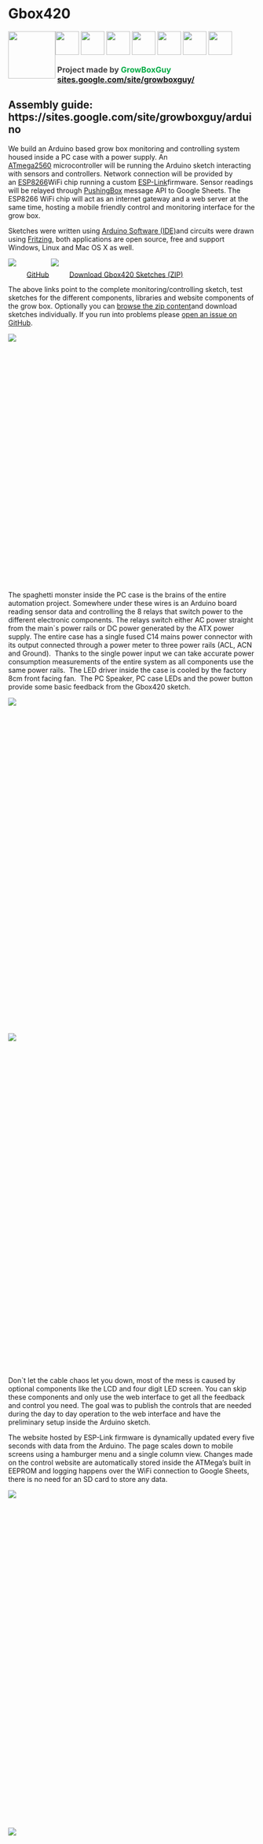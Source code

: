 # Gbox420
<div>
<div><img width="96" height="96" src="https://sites.google.com/site/growboxguy/home/gbox420.png" style="display:inline;float:left" >
<a href="https://www.patreon.com/growboxguy"><img width="48" height="48" src="https://sites.google.com/site/growboxguy/home/patreon.png" style="border:none;margin:0;padding:0px"></a>
<a href="https://www.facebook.com/Gbox420-1495966037151416/"><img width="48" height="48" src="https://sites.google.com/site/growboxguy/home/if_facebook_1807546.png" style="border:none;margin:0;padding:0px"></a>
<a href="https://github.com/growboxguy/Gbox420"><img width="48" height="48" src="https://sites.google.com/site/growboxguy/home/if_github.png" style="border:none;margin:0;padding:0px"></a>
<a href="https://plus.google.com/106380858241253565250"><img width="48" height="48" src="https://sites.google.com/site/growboxguy/home/if_google__1807544.png" style="border:none;margin:0;padding:0px"></a>
<a href="https://www.tumblr.com/blog/growboxguy"><img width="48" height="48" src="https://sites.google.com/site/growboxguy/home/if_tumblr_986957.png" style="border:none;margin:0;padding:0px"></a>
<a href="https://twitter.com/growboxguy"><img width="48" height="48" src="https://sites.google.com/site/growboxguy/home/if_4_939755.png" style="border:none;margin:0;padding:0px"></a>
<a href="mailto:GrowBoxGuy@gmail.com"><img width="48" height="48" src="https://sites.google.com/site/growboxguy/home/if_Android-Gmail_72149%20%281%29.png" style="border:none;margin:0;padding:0px"></a>
</div><br>
<div style="display:inline!important">
<b style="font-size:16px">
<font color="#444444">&nbsp;Project made by </font>
<font color="#00ab44">GrowBoxGuy</font><br>		
&nbsp;<a href="http://sites.google.com/site/growboxguy/">sites.google.com/site/growboxguy/</a>
</b>
</div><br>

<h2>Assembly guide: https://sites.google.com/site/growboxguy/arduino</h2>

<span>We build an Arduino based grow box monitoring and controlling system housed inside a PC case with a power supply. An</span> <span class="c2">[ATmega2560](https://www.google.com/url?q=http://ww1.microchip.com/downloads/en/DeviceDoc/Atmel-2549-8-bit-AVR-Microcontroller-ATmega640-1280-1281-2560-2561_datasheet.pdf&sa=D&ust=1557436867103000)</span><span> microcontroller will be running the Arduino sketch interacting with sensors and controllers. Network connection will be provided by an</span><span> </span><span class="c2">[ESP8266](https://www.google.com/url?q=https://en.wikipedia.org/wiki/ESP8266&sa=D&ust=1557436867103000)</span><span>WiFi chip running a custom</span> <span class="c2">[ESP-Link](https://www.google.com/url?q=https://github.com/jeelabs/esp-link&sa=D&ust=1557436867104000)</span><span>firmware. Sensor readings will be relayed through</span> <span class="c2">[PushingBox](https://www.google.com/url?q=https://www.pushingbox.com&sa=D&ust=1557436867104000)</span><span> </span><span class="c1">message API to Google Sheets. The ESP8266 WiFi chip will act as an internet gateway and a web server at the same time, hosting a mobile friendly control and monitoring interface for the grow box.</span>

Sketches were written using</span> <span class="c2">[Arduino Software (IDE)](https://www.google.com/url?q=https://www.arduino.cc/en/Main/Software&sa=D&ust=1557436867105000)</span><span>and circuits were drawn using</span> <span class="c2">[Fritzing](https://www.google.com/url?q=http://fritzing.org/download/&sa=D&ust=1557436867105000)</span><span class="c1">, both applications are open source, free and support Windows, Linux and Mac OS X as well.</span>

<span style="overflow: hidden; display: inline-block; margin: 0.00px 0.00px; border: 0.00px solid #000000; transform: rotate(0.00rad) translateZ(0px); -webkit-transform: rotate(0.00rad) translateZ(0px); width: 37.50px; height: 37.50px;">![](https://lh6.googleusercontent.com/sAQOeJJYzoDYkepsDSHa2KRHhyAc2rechN-CsLHtYleQDRe33-dcZLdGGRDTkK9_AJAx5B4Pt39aW5GyIU6kOeef-JuNAmAIxWzPZiVLwh2MVn_dH8gTt7_VMINj2RrA5MJDIKOY)</span><span class="c2 c8">[GitHub](https://www.google.com/url?q=https://github.com/growboxguy/Gbox420&sa=D&ust=1557436867106000)</span><span> </span><span style="overflow: hidden; display: inline-block; margin: 0.00px 0.00px; border: 0.00px solid #000000; transform: rotate(0.00rad) translateZ(0px); -webkit-transform: rotate(0.00rad) translateZ(0px); width: 37.50px; height: 37.50px;">![](https://lh4.googleusercontent.com/D83rg6JOazyeVi5kW_vkr8tAb3pdv9SnI99XyZXx1wIUxikna_TGn7xnsOcgxgQuh_bfFz5_m1-2NwvJMoqKiKEnuKm5_b7g_ZvZMxswQmu79Hkx9uudUZn0plWxUOoicpl6s01Q)</span><span class="c2 c8">[Download Gbox420 Sketches (ZIP)](https://www.google.com/url?q=https://docs.google.com/uc?export%3Ddownload%26id%3D1OcnjyRuI7OxvPgGFyMw1cTsGSHHoQNhd&sa=D&ust=1557436867106000)</span>

<span>The above links point to the complete monitoring/controlling sketch, test sketches for the different components, libraries and website components of the grow box. Optionally you can</span> <span class="c2">[browse the zip content](https://www.google.com/url?q=https://drive.google.com/drive/folders/1UoNqsRHfdXRonpSm_sXmGzfPUvyloFVD&sa=D&ust=1557436867107000)</span><span>and download sketches individually. If you run into problems please</span> <span class="c2">[open an issue on GitHub](https://www.google.com/url?q=https://github.com/growboxguy/Gbox420/issues&sa=D&ust=1557436867107000)</span><span class="c1">.</span>

<span style="overflow: hidden; display: inline-block; margin: 0.00px 0.00px; border: 0.00px solid #000000; transform: rotate(0.00rad) translateZ(0px); -webkit-transform: rotate(0.00rad) translateZ(0px); width: 1054.50px; height: 507.41px;">![](https://docs.google.com/drawings/d/saJcW0ASTVO8vFDMZu1nxyQ/image?parent=e/2PACX-1vQvYccN7HQagkkiJmnWnC9voV9BdUnlLJpBxkxm6IWhwOkDgnfQMIuEk7P0Qb0XWItQERhsHRpUtETL&rev=1413&h=507&w=1054&ac=1)</span>

<span class="c1">The spaghetti monster inside the PC case is the brains of the entire automation project. Somewhere under these wires is an Arduino board reading sensor data and controlling the 8 relays that switch power to the different electronic components. The relays switch either AC power straight from the main`s power rails or DC power generated by the ATX power supply. The entire case has a single fused C14 mains power connector with its output connected through a power meter to three power rails (ACL, ACN and Ground).  Thanks to the single power input we can take accurate power consumption measurements of the entire system as all components use the same power rails.  The LED driver inside the case is cooled by the factory 8cm front facing fan.  The PC Speaker, PC case LEDs and the power button provide some basic feedback from the Gbox420 sketch.</span>

<span style="overflow: hidden; display: inline-block; margin: 0.00px 0.00px; border: 0.00px solid #000000; transform: rotate(0.00rad) translateZ(0px); -webkit-transform: rotate(0.00rad) translateZ(0px); width: 549.79px; height: 682.50px;">![](https://lh3.googleusercontent.com/e9y-rFPc8If2W5Z5juLdagCr0urQLj4TfkW4uWzxPDSyb6KfVHOG9h0xw6MQ9WEtELTe-3LYpcuaQRmiDkd6ed3pW7L3i3mMmkg_zqmrRy1bDxwCN9RsPy_EliUgisM76YRO_FRe)</span><span style="overflow: hidden; display: inline-block; margin: 0.00px 0.00px; border: 0.00px solid #000000; transform: rotate(0.00rad) translateZ(0px); -webkit-transform: rotate(0.00rad) translateZ(0px); width: 635.53px; height: 682.50px;">![](https://lh4.googleusercontent.com/RZTE4udaQ7hnkIY10PcZOr_TGHFOJUjWyBAaRcIsBgQhoeStVIaGlVLE9Geonj05caztRR6YG7UObNZeMSXJ4W0d3WjsTE9Y4xLs5HLUuIAlBNq2nPJm1Wij-l99i03ZiepUo0ed)</span>

<span class="c1">Don`t let the cable chaos let you down, most of the mess is caused by optional components like the LCD and four digit LED screen. You can skip these components and only use the web interface to get all the feedback and control you need. The goal was to publish the controls that are needed during the day to day operation to the web interface and have the preliminary setup inside the Arduino sketch.</span>

<span class="c1"></span>

<span class="c1">The website hosted by ESP-Link firmware is dynamically updated every five seconds with data from the Arduino. The page scales down to mobile screens using a hamburger menu and a single column view. Changes made on the control website are automatically stored inside the ATMega’s built in EEPROM and logging happens over the WiFi connection to Google Sheets, there is no need for an SD card to store any data.</span>

<span style="overflow: hidden; display: inline-block; margin: 0.00px 0.00px; border: 0.00px solid #000000; transform: rotate(0.00rad) translateZ(0px); -webkit-transform: rotate(0.00rad) translateZ(0px); width: 803.00px; height: 686.44px;">![](https://lh5.googleusercontent.com/YBZSFQHG7XIL12pP1_mnIHm5OGNAJgrJvss1Q2QgynZqEN7CD0ZSjJHjeD0Q0KxcBI2O5H-AXWr4LF8ZX3IRYmBTSU7QYUip2xFkzZ0nNc-c64BDowWr0YfjNwiSYfUsK4-wWVt0)</span><span style="overflow: hidden; display: inline-block; margin: 0.00px 0.00px; border: 0.00px solid #000000; transform: rotate(0.00rad) translateZ(0px); -webkit-transform: rotate(0.00rad) translateZ(0px); width: 393.50px; height: 685.64px;">![](https://lh4.googleusercontent.com/y29-5BetEC6MpipZzAp-3OOuj8gXBweTiPXhGee7n7W1SQoTlQ8IPIZOc-q2PGA09TNw8M8l9j5QGdKKNixstuupOzdVZwcJS7L74Llq-28qCl-hJesifLw-VuMK9UlAyK7qgK8W)</span>

<span>S</span><span class="c1">ome of the external components the automation system interacts with: LED light On-Off state and brightness, Solenoid controlling nutrient spray, Humidity/Light/Temperature sensor box connected via UTP cable, LCD screen,air pump, water level sensor, water temperature sensor, PH and pressure sensor.</span>

<span style="overflow: hidden; display: inline-block; margin: 0.00px 0.00px; border: 0.00px solid #000000; transform: rotate(0.00rad) translateZ(0px); -webkit-transform: rotate(0.00rad) translateZ(0px); width: 704.07px; height: 509.50px;">![](https://lh4.googleusercontent.com/CHxapu5jhHMzV1rhlW00-siykOTa_P02nJXqwVvujX6f8eHKwxPeI1003xZyNGPZLKxnL1Voj6Zx4GJ_tpr6w2ZKW6S1AtGSSYg_CBCvyb-RL3LtK_X_9G2HqOzgKNqoQMX2Fo5p)</span><span style="overflow: hidden; display: inline-block; margin: 0.00px 0.00px; border: 0.00px solid #000000; transform: rotate(0.00rad) translateZ(0px); -webkit-transform: rotate(0.00rad) translateZ(0px); width: 497.74px; height: 509.50px;">![](https://lh6.googleusercontent.com/I7cS2Uqw6lpABQ4xDW5vxk_8ARGARBuKbgcUoK7rcEi3ckCxm9jeZ6Wq63Q59dAb-YkebmKQGfrWWUB2hUYSVjaMCL8aynAylpeehWO546tKcyqveqMmM2DlpeUPOxnKTjAL6HLd)</span>

<span style="overflow: hidden; display: inline-block; margin: 0.00px 0.00px; border: 0.00px solid #000000; transform: rotate(0.00rad) translateZ(0px); -webkit-transform: rotate(0.00rad) translateZ(0px); width: 1205.00px; height: 329.18px;">![](https://lh4.googleusercontent.com/sm6DGjBmjoFprCUpKaRZHSs9zHp02-AHV9m4W50HFU52mTCLlsMUWV_sOzjd-7vA4vSGimh3SiXfgfrzy9_8JV-CxMQ_4S1wJIGZq9Q-dSw09umwLEe_sylMYOVLaakurmRV2Wbm)</span>

<span style="overflow: hidden; display: inline-block; margin: 0.00px 0.00px; border: 0.00px solid #000000; transform: rotate(0.00rad) translateZ(0px); -webkit-transform: rotate(0.00rad) translateZ(0px); width: 798.50px; height: 533.00px;">![](https://lh6.googleusercontent.com/I4_IIxdx_j2UxpmnpCy1s_fFenrXg5kMVe_KMh_U1AbPWqXcofR6aIa8SaUQjurQdFYufx4s0g6J82BRz4pk0gxRsB2QhfGM3TXx_hW2V3lLbvFboR1aaS0EcC87Hjf9qcmmS0Bv)</span><span style="overflow: hidden; display: inline-block; margin: 0.00px 0.00px; border: 0.00px solid #000000; transform: rotate(0.00rad) translateZ(0px); -webkit-transform: rotate(0.00rad) translateZ(0px); width: 405.50px; height: 533.34px;">![](https://lh4.googleusercontent.com/MVYGEJDmEMbd5c2ASiszo83Dq6ytOnJzzOhEau5R_eGkbzOYdz_izdWFkZC5PXIlKR9gdrTymxO6w3eGkVFZqQ3fXysf0yMn0wb2b1EI4MvAdXwSkEmvTficVPh2Ogg5aeNwkhB1)</span>

<span style="overflow: hidden; display: inline-block; margin: 0.00px 0.00px; border: 0.00px solid #000000; transform: rotate(0.00rad) translateZ(0px); -webkit-transform: rotate(0.00rad) translateZ(0px); width: 617.00px; height: 396.36px;">![](https://lh5.googleusercontent.com/J8TGiv1Yx-rHvG-XRU4KpOT4MKVLVPG_epv5y6tCgzsU0kzBcTwtd-JOcDtYiNrBcpNt2g2_2AQx5nhCaGRU2T342fSeNCracKzCOYS3BHQ30oodDhx9Y4Pb4BHUV1C6lqRtqxBU)</span><span style="overflow: hidden; display: inline-block; margin: 0.00px 0.00px; border: 0.00px solid #000000; transform: rotate(0.00rad) translateZ(0px); -webkit-transform: rotate(0.00rad) translateZ(0px); width: 588.00px; height: 395.67px;">![](https://lh6.googleusercontent.com/Ng0xAc79qitv4GV52ntzTsRZvGHYHuYZkeXkcfBP5crXNAPuDqbi_MHnHeMuCZ7v1KV-i6P3wUZKeCI1pgQ3UoTNuVCYII5A1YxiP9I5ZzoHaNasgNgqgOnwxrZe0UmnVze82gz8)</span>

<span class="c1">Logs are displayed using Google Sheets webview, displaying a quick overview, a few historical charts and the raw sensor reading history. The charts displayed below were generated from over 4000 reports sent by the grow box over the course of three months. Charts are updated every 5 minutes by Google, reporting frequency during the test period was once every 30 minutes.</span>

<span style="overflow: hidden; display: inline-block; margin: 0.00px 0.00px; border: 0.00px solid #000000; transform: rotate(0.00rad) translateZ(0px); -webkit-transform: rotate(0.00rad) translateZ(0px); width: 1214.56px; height: 711.50px;">![](https://lh3.googleusercontent.com/UR7qikkgLXghnbFlD7w6zWGOPJRzKyEDwsFL7usSf01Df02GMY4Y7N5fZ5gHhoXzzy2tMzts645AcMl4LYwjE6Q5AfZ1hX93aIj57Ge06OwXzKTjHJ2kYDPwytw3dy3CWT7l_G4k)</span><span style="overflow: hidden; display: inline-block; margin: 0.00px 0.00px; border: 0.00px solid #000000; transform: rotate(0.00rad) translateZ(0px); -webkit-transform: rotate(0.00rad) translateZ(0px); width: 1213.96px; height: 686.50px;">![](https://lh5.googleusercontent.com/zvgDJ5zQdvBvoo497YPcWT2n4Gwp04F_LB-E60ktU3mXiXoN31iMFBdQIQxrjDNRwJ6T4sHlD1D5CpTry9J1orO4Bu931K5TRAlWAP_4iqNLwCfzO1RmXIVL29qKHFasfA1uRqS4)</span>

<span style="overflow: hidden; display: inline-block; margin: 0.00px 0.00px; border: 0.00px solid #000000; transform: rotate(0.00rad) translateZ(0px); -webkit-transform: rotate(0.00rad) translateZ(0px); width: 1210.50px; height: 689.30px;">![](https://lh5.googleusercontent.com/vzipvarhPI2gwyJMhyYQqQjmJYrz9EstjQ_J-ZJrS1L_vB1x2bqHdIffx1XfR7UboQpf-DHFxBpaX1ct_vSz3rR6UfAIAbsXindUi-Q3zFrcHdruOBzcCUS4cpUqj5kuNOe-9yRT)</span><span style="overflow: hidden; display: inline-block; margin: 0.00px 0.00px; border: 0.00px solid #000000; transform: rotate(0.00rad) translateZ(0px); -webkit-transform: rotate(0.00rad) translateZ(0px); width: 1209.96px; height: 630.50px;">![](https://lh5.googleusercontent.com/7fmeolSBmyEGQh6wugsgYgoETHOGYhcxbmew39wXH5oorD4k08p1v8L8Z2itLAd0teYy6IMQkucjDe7JY6oWW0IiAYvRk9k4yxTJZ2mX4YzeBtNhq278aPvFExfHkQRbehFGHdV3)</span><span style="overflow: hidden; display: inline-block; margin: 0.00px 0.00px; border: 0.00px solid #000000; transform: rotate(0.00rad) translateZ(0px); -webkit-transform: rotate(0.00rad) translateZ(0px); width: 1208.00px; height: 480.59px;">![](https://lh4.googleusercontent.com/UIWt7YfQLP55jp858UyG9Wtn4x-EdM39zeuHiyHamYyLG62Ggzuv_oMmiPUYTW7xVS0SHY6km5_idvAh9m1PuFVRF6UeuhWccXozCGQnhY0m2iwhu3OTjfZ0JM3njVsn7K5TIzS4)</span>

<span style="overflow: hidden; display: inline-block; margin: 0.00px 0.00px; border: 0.00px solid #000000; transform: rotate(0.00rad) translateZ(0px); -webkit-transform: rotate(0.00rad) translateZ(0px); width: 519.00px; height: 543.42px;">![](https://lh6.googleusercontent.com/0T6WkkkxakhOLfwABSQAFEPV7aIqQ4RegBP81PgTyWfAZoMNllFfL9T2vd9DEkz7Htcs4PYBQLz_NudCEiekZg5lDHlGL0DFYzzFttGdSmPxT_M_mzrVjH5DzgF_8PQkno5GfNRG)</span>

<div>

<span class="c1"></span>

</div>

</div>

